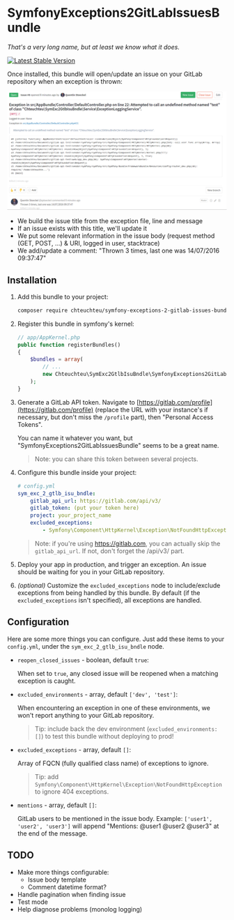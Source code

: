 # SymfonyExceptions2GitLabIssuesBundle
*That's a very long name, but at least we know what it does.*

[![Latest Stable Version](https://poser.pugx.org/chteuchteu/symfony-exceptions-2-gitlab-issues-bundle/v/stable)](https://packagist.org/packages/chteuchteu/symfony-exceptions-2-gitlab-issues-bundle)

Once installed, this bundle will open/update an issue on your GitLab repository
when an exception is thrown:

![SymfonyExceptions2GitLabIssuesBundle](screenshot.png)

- We build the issue title from the exception file, line and message
- If an issue exists with this title, we'll update it
- We put some relevant information in the issue body (request method (GET, POST, ...) & URI, logged in user, stacktrace)
- We add/update a comment: "Thrown 3 times, last one was 14/07/2016 09:37:47"

## Installation

1. Add this bundle to your project:

    ```bash
    composer require chteuchteu/symfony-exceptions-2-gitlab-issues-bundle
    ```

2. Register this bundle in symfony's kernel:

    ```php
    // app/AppKernel.php
    public function registerBundles()
    {
        $bundles = array(
            // ...
            new Chteuchteu\SymExc2GtlbIsuBndle\SymfonyExceptions2GitLabIssuesBundle(),
        );
    }
    ```

3. Generate a GitLab API token. Navigate to [https://gitlab.com/profile](https://gitlab.com/profile) (replace the URL with
your instance's if necessary, but don't miss the `/profile` part), then "Personal Access Tokens".

    You can name it whatever you want, but "SymfonyExceptions2GitLabIssuesBundle" seems to be a great name.
    
    > Note: you can share this token between several projects.

4. Configure this bundle inside your project:

    ```yml
    # config.yml
    sym_exc_2_gtlb_isu_bndle:
        gitlab_api_url: https://gitlab.com/api/v3/
        gitlab_token: (put your token here)
        project: your_project_name
        excluded_exceptions:
            - Symfony\Component\HttpKernel\Exception\NotFoundHttpException
    ```

    > Note: if you're using https://gitlab.com, you can actually skip the `gitlab_api_url`. If not, don't forget the /api/v3/ part.

5. Deploy your app in production, and trigger an exception. An issue should be waiting for you in your GitLab repository.

6. *(optional)* Customize the `excluded_exceptions` node to include/exclude exceptions from being handled by this bundle.
By default (if the `excluded_exceptions` isn't specified), all exceptions are handled.

## Configuration
Here are some more things you can configure. Just add these items to your `config.yml`, under the `sym_exc_2_gtlb_isu_bndle`
node.

- `reopen_closed_issues` - boolean, default `true`:

    When set to `true`, any closed issue will be reopened when a matching exception is caught.

- `excluded_environments` - array, default `['dev', 'test']`:

    When encountering an exception in one of these environments, we won't report anything to your GitLab repository.
     
     > Tip: include back the dev environment (`excluded_environments: []`) to test this bundle without deploying to prod!

- `excluded_exceptions` - array, default `[]`:

    Array of FQCN (fully qualified class name) of exceptions to ignore.
    
    > Tip: add `Symfony\Component\HttpKernel\Exception\NotFoundHttpException` to ignore 404 exceptions.

- `mentions` - array, default `[]`:

    GitLab users to be mentioned in the issue body. Example: `['user1', 'user2', 'user3']` will append "Mentions: @user1 @user2 @user3"
    at the end of the message.

## TODO
- Make more things configurable:
   - Issue body template
   - Comment datetime format?
- Handle pagination when finding issue
- Test mode
- Help diagnose problems (monolog logging)
